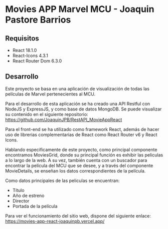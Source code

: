 # Movies APP Marvel MCU - Joaquin Pastore Barrios

## Requisitos

- React 18.1.0
- React-Icons 4.3.1
- React Router Dom 6.3.0

## Desarrollo
Este proyecto se basa en una aplicación de visualización de todas las películas de Marvel pertenecientes al MCU. 

Para el desarrollo de esta aplicación se ha creado una API Restful con NodeJS y ExpressJS, y como base de datos MongoDB. 
Se puede visualizar su contenido en el siguiente repositorio: https://github.com/JoaquinJPB/RestAPI_MovieAppReact

Para el front-end se ha utilizado como framework React, además de hacer uso de librerias complementarias de React como React Router v6 y React Icons.

Hablando especificamente de este proyecto, como principal componente encontramos MoviesGrid, donde su principal función es exhibir las peliculas a lo largo de la web. A su vez, también cuenta con un buscador para encontrar la película del MCU que se desee, y a través del componente MovieDetails, se enseñan los datos correspondientes de la película. 

Como datos principales de las peliculas se encuentran:
- Título
- Año de estreno
- Director
- Portada de la película

Para ver el funcionamiento del sitio web, dispone del siguiente enlace: https://movies-app-react-joaquinpb.vercel.app/
